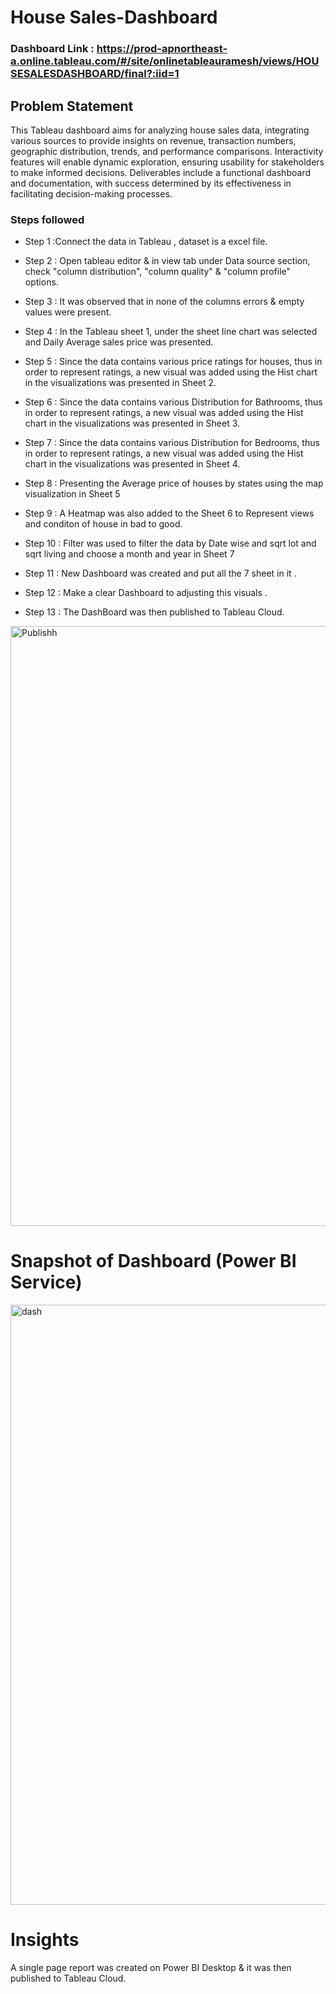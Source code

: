 # House Sales-Dashboard

### Dashboard Link : https://prod-apnortheast-a.online.tableau.com/#/site/onlinetableauramesh/views/HOUSESALESDASHBOARD/final?:iid=1

## Problem Statement
This Tableau dashboard aims for analyzing house sales data, integrating various sources to provide insights on revenue, transaction numbers, geographic distribution, trends, and performance comparisons. Interactivity features will enable dynamic exploration, ensuring usability for stakeholders to make informed decisions. Deliverables include a functional dashboard and documentation, with success determined by its effectiveness in facilitating decision-making processes.




### Steps followed 

- Step 1 :Connect the data in Tableau , dataset is a excel file.

- Step 2 : Open tableau editor & in view tab under Data source section, check "column distribution", "column quality" & "column profile" options.


- Step 3 : It was observed that in none of the columns errors & empty values were present.

- Step 4 : In the Tableau sheet 1, under the sheet line chart  was selected and Daily Average sales price was presented.

- Step 5 : Since the data contains various price ratings for houses, thus in order to represent ratings, a new visual was added using the Hist chart in the visualizations was presented in Sheet 2. 

- Step 6 : Since the data contains various Distribution for Bathrooms, thus in order to represent ratings, a new visual was added using the Hist chart in the visualizations was presented in Sheet 3. 

- Step 7 : Since the data contains various Distribution for Bedrooms, thus in order to represent ratings, a new visual was added using the Hist chart in the visualizations was presented in Sheet 4. 


- Step 8 : Presenting the Average price of houses by states using the map visualization in Sheet 5
           
          
- Step 9 : A Heatmap was also added to the Sheet 6 to Represent views and conditon of house in bad to good.
 
- Step 10 : Filter was used to filter the data by Date wise and sqrt lot and sqrt living and choose a month and year in Sheet 7

 

- Step 11 : New Dashboard was created and put all the 7 sheet in it .


- Step 12 : Make a clear Dashboard to adjusting this visuals .


 - Step 13 : The DashBoard was then published to Tableau Cloud.
<img width="960" alt="Publishh" src="https://github.com/rameshkrishnan03/Tableauproject/assets/70803627/53359cbd-4bed-483e-ad39-5df001efdf44">

# Snapshot of Dashboard (Power BI Service)

<img width="960" alt="dash" src="https://github.com/rameshkrishnan03/Tableauproject/assets/70803627/cdd34b0d-c94d-441f-a7aa-685c8218bf32">

 
 
# Insights

A single page report was created on Power BI Desktop & it was then published to Tableau Cloud.

 
